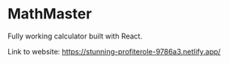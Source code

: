# MathMaster

Fully working calculator built with React.

Link to website: https://stunning-profiterole-9786a3.netlify.app/
